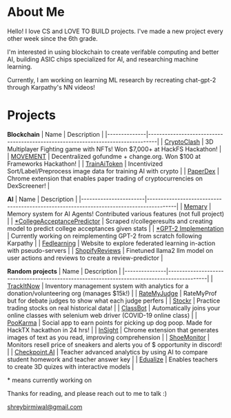 # About Me
Hello! I love CS and LOVE TO BUILD projects. I've made a new project every other week since the 6th grade.

I'm interested in using blockchain to create verifable computing and better AI, building ASIC chips specialized for AI, and researching machine learning.

Currently, I am working on learning ML research by recreating chat-gpt-2 through Karpathy's NN videos!


# Projects


**Blockchain**
| Name         | Description                                                                     |
|--------------|---------------------------------------------------------------------------------|
| [CryptoClash](https://github.com/shreybirmiwal/CryptoClash-HackFS2024)  | 3D Multiplayer Fighting game with NFTs! Won $7,000+ at HackFS Hackathon!        |
| [MOVEMENT](https://github.com/shreybirmiwal/movement)     | Decentralized gofundme + change.org. Won $100 at Frameworks Hackathon!          |
| [TrainAiToken](https://github.com/shreybirmiwal/trainAI) | Incentivized Sort/Label/Preprocess image data for training AI with crypto       |
| [PaperDex](https://github.com/shreybirmiwal/PaperDex)     | Chrome extension that enables paper trading of cryptocurrencies on DexScreener! |



**AI**
| Name                  | Description                                                                            |
|-----------------------|----------------------------------------------------------------------------------------|
| [Memary](https://github.com/kingjulio8238/Memary/pull/26)                | Memory system for AI Agents! Contributed various features (not full project)           |
| [*CollegeAcceptancePredictor](https://github.com/shreybirmiwal/college-predictor)     | Scraped r/collegeresults and creating model to predict college acceptances given stats |
| [*GPT-2 Implementation](https://github.com/shreybirmiwal/nn-learn) | Currently working on reimplementing GPT-2 from scratch following Karpathy              |
| [Fedlearning](https://github.com/shreybirmiwal/fedlearning)           | Website to explore federated learning in-action with pseudo-servers                      |
| [ShopifyReviews](https://github.com/shreybirmiwal/finetuned-llama2-user_reviews)        | Finetuned llama2 llm model on user actions and reviews to create a review-predictor    |


**Random projects**
| Name          | Description                                                                                |
|---------------|--------------------------------------------------------------------------------------------|
| [TrackItNow](https://github.com/shreybirmiwal/trackitnow)    | Inventory management system with analytics for a donation/volunteering org (manages $15k!) |
| [RateMyJudge](https://github.com/shreybirmiwal/ratemyjudge)   | RateMyProf but for debate judges to show what each judge perfers                           |
| [Stockr](https://github.com/shreybirmiwal/stockr-game)        | Practice trading stocks on real historical data!                                           |
| [ClassBot](https://github.com/shreybirmiwal/ClassBot)      | Automatically joins your online classes with selenium web driver (COVID-19 online class)   |
| [PooKarma](https://github.com/shreybirmiwal/PooKarma-HackTheFutureHackathon2023)      | Social app to earn points for picking up dog poop. Made for HackTX hackathon in 24 hrs!    |
| [InSight](https://github.com/shreybirmiwal/inSight-Chrome-Extension)       | Chrome extension that generates images of text as you read, improving comprehension        |
| [ShoeMonitor](https://github.com/shreybirmiwal/ShoeMonitor)   | Monitors resell price of sneakers and alerts you of $ opportunity in discord!              |
| [Checkpoint.AI](https://github.com/shreybirmiwal/checkpoint.ai) | Teacher advanced analytics by using AI to compare student homework and teacher answer key   |
| [Edualize](https://github.com/shreybirmiwal/Edualize) | Enables teachers to create 3D quizes with interactive models   |



\* means currently working on



Thanks for reading, and please reach out to me to talk :)


shreybirmiwal@gmail.com
